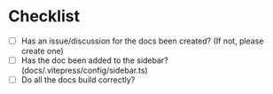 # Checklist
* [ ] Has an issue/discussion for the docs been created? (If not, please create one)
* [ ] Has the doc been added to the sidebar? (docs/.vitepress/config/sidebar.ts)
* [ ] Do all the docs build correctly?

